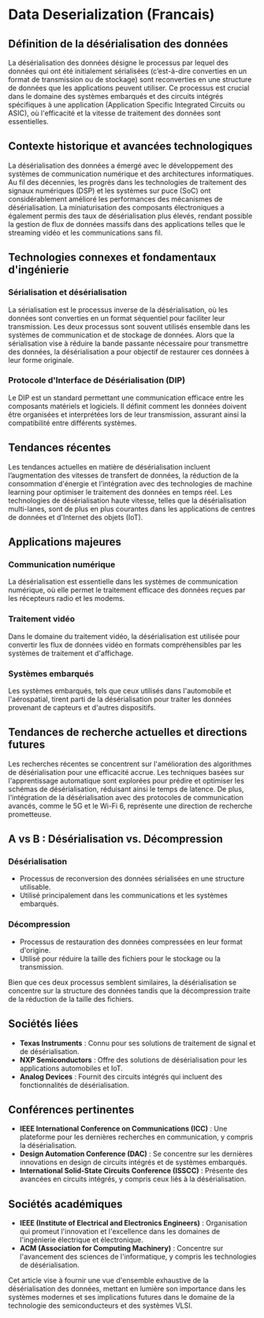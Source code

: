 # Data Deserialization (Francais)

## Définition de la désérialisation des données

La désérialisation des données désigne le processus par lequel des données qui ont été initialement sérialisées (c’est-à-dire converties en un format de transmission ou de stockage) sont reconverties en une structure de données que les applications peuvent utiliser. Ce processus est crucial dans le domaine des systèmes embarqués et des circuits intégrés spécifiques à une application (Application Specific Integrated Circuits ou ASIC), où l'efficacité et la vitesse de traitement des données sont essentielles.

## Contexte historique et avancées technologiques

La désérialisation des données a émergé avec le développement des systèmes de communication numérique et des architectures informatiques. Au fil des décennies, les progrès dans les technologies de traitement des signaux numériques (DSP) et les systèmes sur puce (SoC) ont considérablement amélioré les performances des mécanismes de désérialisation. La miniaturisation des composants électroniques a également permis des taux de désérialisation plus élevés, rendant possible la gestion de flux de données massifs dans des applications telles que le streaming vidéo et les communications sans fil.

## Technologies connexes et fondamentaux d'ingénierie

### Sérialisation et désérialisation

La sérialisation est le processus inverse de la désérialisation, où les données sont converties en un format séquentiel pour faciliter leur transmission. Les deux processus sont souvent utilisés ensemble dans les systèmes de communication et de stockage de données. Alors que la sérialisation vise à réduire la bande passante nécessaire pour transmettre des données, la désérialisation a pour objectif de restaurer ces données à leur forme originale.

### Protocole d'Interface de Désérialisation (DIP)

Le DIP est un standard permettant une communication efficace entre les composants matériels et logiciels. Il définit comment les données doivent être organisées et interprétées lors de leur transmission, assurant ainsi la compatibilité entre différents systèmes.

## Tendances récentes

Les tendances actuelles en matière de désérialisation incluent l’augmentation des vitesses de transfert de données, la réduction de la consommation d'énergie et l’intégration avec des technologies de machine learning pour optimiser le traitement des données en temps réel. Les technologies de désérialisation haute vitesse, telles que la désérialisation multi-lanes, sont de plus en plus courantes dans les applications de centres de données et d'Internet des objets (IoT).

## Applications majeures

### Communication numérique

La désérialisation est essentielle dans les systèmes de communication numérique, où elle permet le traitement efficace des données reçues par les récepteurs radio et les modems.

### Traitement vidéo

Dans le domaine du traitement vidéo, la désérialisation est utilisée pour convertir les flux de données vidéo en formats compréhensibles par les systèmes de traitement et d'affichage.

### Systèmes embarqués

Les systèmes embarqués, tels que ceux utilisés dans l'automobile et l'aérospatial, tirent parti de la désérialisation pour traiter les données provenant de capteurs et d'autres dispositifs.

## Tendances de recherche actuelles et directions futures

Les recherches récentes se concentrent sur l'amélioration des algorithmes de désérialisation pour une efficacité accrue. Les techniques basées sur l'apprentissage automatique sont explorées pour prédire et optimiser les schémas de désérialisation, réduisant ainsi le temps de latence. De plus, l'intégration de la désérialisation avec des protocoles de communication avancés, comme le 5G et le Wi-Fi 6, représente une direction de recherche prometteuse.

## A vs B : Désérialisation vs. Décompression

### Désérialisation

- Processus de reconversion des données sérialisées en une structure utilisable.
- Utilisé principalement dans les communications et les systèmes embarqués.

### Décompression

- Processus de restauration des données compressées en leur format d'origine.
- Utilisé pour réduire la taille des fichiers pour le stockage ou la transmission.

Bien que ces deux processus semblent similaires, la désérialisation se concentre sur la structure des données tandis que la décompression traite de la réduction de la taille des fichiers.

## Sociétés liées

- **Texas Instruments** : Connu pour ses solutions de traitement de signal et de désérialisation.
- **NXP Semiconductors** : Offre des solutions de désérialisation pour les applications automobiles et IoT.
- **Analog Devices** : Fournit des circuits intégrés qui incluent des fonctionnalités de désérialisation.

## Conférences pertinentes

- **IEEE International Conference on Communications (ICC)** : Une plateforme pour les dernières recherches en communication, y compris la désérialisation.
- **Design Automation Conference (DAC)** : Se concentre sur les dernières innovations en design de circuits intégrés et de systèmes embarqués.
- **International Solid-State Circuits Conference (ISSCC)** : Présente des avancées en circuits intégrés, y compris ceux liés à la désérialisation.

## Sociétés académiques

- **IEEE (Institute of Electrical and Electronics Engineers)** : Organisation qui promeut l'innovation et l'excellence dans les domaines de l'ingénierie électrique et électronique.
- **ACM (Association for Computing Machinery)** : Concentre sur l'avancement des sciences de l'informatique, y compris les technologies de désérialisation.

Cet article vise à fournir une vue d'ensemble exhaustive de la désérialisation des données, mettant en lumière son importance dans les systèmes modernes et ses implications futures dans le domaine de la technologie des semiconducteurs et des systèmes VLSI.